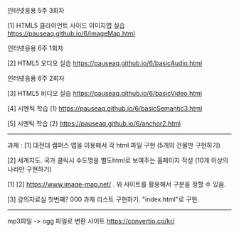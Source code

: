 인터넷응용 5주 3회차

[1] HTML5 클라이언트 사이드 이미지맵 실습
https://pauseaq.github.io/6/imageMap.html



인터넷응용 6주 1회차

[2] HTML5 오디오 실습
https://pauseaq.github.io/6/basicAudio.html



인터넷응용 6주 2회차

[3] HTML5 비디오 실습
https://pauseaq.github.io/6/basicVideo.html

[4] 시멘틱 학습 (1)
https://pauseaq.github.io/6/basicSemantic3.html

[5] 시멘틱 학습 (2)
https://pauseaq.github.io/6/anchor2.html





-----------------------------------------------------------------

과제 : 
[1] 
대전대 캠퍼스 맵을 이용해서 각 html 파일 구현
(5개의 건물만 구현하기)

[2] 
세계지도. 국가 클릭시 수도명을 별도html로 보여주는 홈페이지 작성 
(10개 이상의 나라만 구현하기)


[1] [2] https://www.image-map.net/ . 위 사이트를 활용해서 구분을 정할 수 있음.


[3] 강의자료실 첫번째? 
000 과제 리스트 
구현하기.
"index.html"로 구현.


--------------------------------------------------------------------------------------
mp3파일 ->  ogg 파일로 변환 사이트
https://convertio.co/kr/ 
